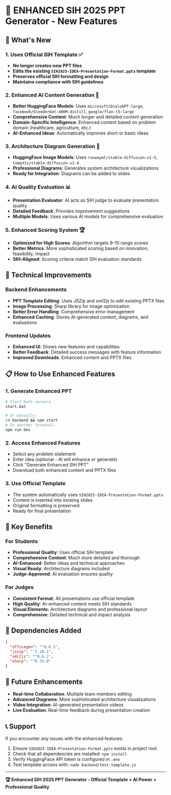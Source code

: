 # 🚀 ENHANCED SIH 2025 PPT Generator - New Features

## 🎯 What's New

### 1. **Uses Official SIH Template** ✅
- **No longer creates new PPT files**
- **Edits the existing `SIH2025-IDEA-Presentation-Format.pptx` template**
- **Preserves official SIH formatting and design**
- **Maintains compliance with SIH guidelines**

### 2. **Enhanced AI Content Generation** 🤖
- **Better HuggingFace Models**: Uses `microsoft/DialoGPT-large`, `facebook/blenderbot-400M-distill`, `google/flan-t5-large`
- **Comprehensive Content**: Much longer and detailed content generation
- **Domain-Specific Intelligence**: Enhanced content based on problem domain (healthcare, agriculture, etc.)
- **AI-Enhanced Ideas**: Automatically improves short or basic ideas

### 3. **Architecture Diagram Generation** 🎨
- **HuggingFace Image Models**: Uses `runwayml/stable-diffusion-v1-5`, `CompVis/stable-diffusion-v1-4`
- **Professional Diagrams**: Generates system architecture visualizations
- **Ready for Integration**: Diagrams can be added to slides

### 4. **AI Quality Evaluation** 📊
- **Presentation Evaluator**: AI acts as SIH judge to evaluate presentation quality
- **Detailed Feedback**: Provides improvement suggestions
- **Multiple Models**: Uses various AI models for comprehensive evaluation

### 5. **Enhanced Scoring System** 🏆
- **Optimized for High Scores**: Algorithm targets 9-10 range scores
- **Better Metrics**: More sophisticated scoring based on innovation, feasibility, impact
- **SIH-Aligned**: Scoring criteria match SIH evaluation standards

## 🔧 Technical Improvements

### Backend Enhancements
- **PPT Template Editing**: Uses JSZip and xml2js to edit existing PPTX files
- **Image Processing**: Sharp library for image optimization
- **Better Error Handling**: Comprehensive error management
- **Enhanced Caching**: Stores AI-generated content, diagrams, and evaluations

### Frontend Updates
- **Enhanced UI**: Shows new features and capabilities
- **Better Feedback**: Detailed success messages with feature information
- **Improved Downloads**: Enhanced content and PPTX files

## 📋 How to Use Enhanced Features

### 1. **Generate Enhanced PPT**
```bash
# Start both servers
start.bat

# Or manually:
cd backend && npm start
# In another terminal:
npm run dev
```

### 2. **Access Enhanced Features**
- Select any problem statement
- Enter idea (optional - AI will enhance or generate)
- Click "Generate Enhanced SIH PPT"
- Download both enhanced content and PPTX files

### 3. **Use Official Template**
- The system automatically uses `SIH2025-IDEA-Presentation-Format.pptx`
- Content is inserted into existing slides
- Original formatting is preserved
- Ready for final presentation

## 🎯 Key Benefits

### For Students
- **Professional Quality**: Uses official SIH template
- **Comprehensive Content**: Much more detailed and thorough
- **AI-Enhanced**: Better ideas and technical approaches
- **Visual Ready**: Architecture diagrams included
- **Judge-Approved**: AI evaluation ensures quality

### For Judges
- **Consistent Format**: All presentations use official template
- **High Quality**: AI-enhanced content meets SIH standards
- **Visual Elements**: Architecture diagrams and professional layout
- **Comprehensive**: Detailed technical and impact analysis

## 🔧 Dependencies Added

```json
{
  "officegen": "^0.6.5",
  "jszip": "^3.10.1", 
  "xml2js": "^0.6.2",
  "sharp": "^0.33.0"
}
```

## 🚀 Future Enhancements

- **Real-time Collaboration**: Multiple team members editing
- **Advanced Diagrams**: More sophisticated architecture visualizations
- **Video Integration**: AI-generated presentation videos
- **Live Evaluation**: Real-time feedback during presentation creation

## 📞 Support

If you encounter any issues with the enhanced features:
1. Ensure `SIH2025-IDEA-Presentation-Format.pptx` exists in project root
2. Check that all dependencies are installed: `npm install`
3. Verify HuggingFace API token is configured in `.env`
4. Test template access with: `node backend/test-template.js`

---

**🏆 Enhanced SIH 2025 PPT Generator - Official Template + AI Power + Professional Quality**